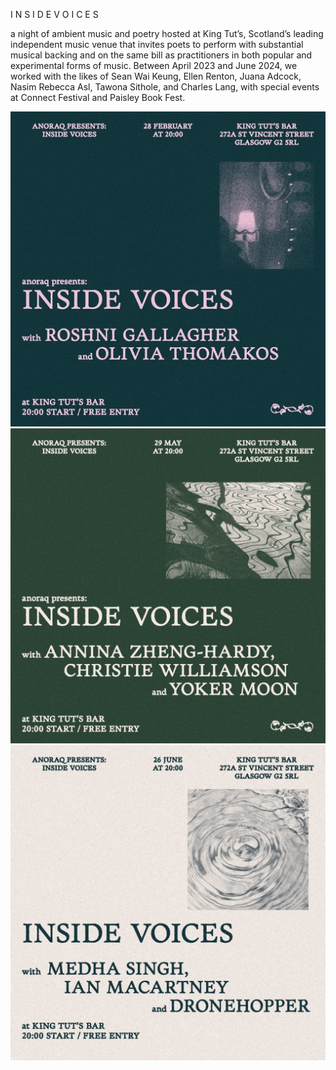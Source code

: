 I N S I D E   V O I C E S

a night of ambient music and poetry hosted at King Tut’s, Scotland’s leading independent music venue
that invites poets to perform with substantial musical backing and on the same bill as practitioners 
in both popular and experimental forms of music. Between April 2023 and June 2024, we worked with the likes of Sean Wai Keung, Ellen Renton, Juana Adcock, Nasim Rebecca Asl, 
Tawona Sithole, and Charles Lang, with special events at Connect Festival and Paisley Book Fest. 

![Inside Voices Poster 1](POSTER1.jpeg)  
![INSIDE VOICES POSTER 2](POSTER2.jpeg)  
![INSIDEVOICES POSTER3](POSTER3.jpeg)
